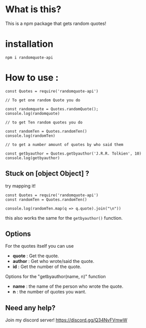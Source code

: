 # What is this?
This is a npm package that gets random quotes!

# installation
`npm i randomquote-api`

# How to use :
```
const Quotes = require('randomquote-api')

// To get one random Quote you do

const randomquote = Quotes.randomQuote();
console.log(randomquote)

// to get Ten random quotes you do

const randomTen = Quotes.randomTen()
console.log(randomTen)

// to get a number amount of quotes by who said them

const getbyauthor = Quotes.getbyauthor('J.R.R. Tolkien', 10)
console.log(getbyauthor)

```

## Stuck on [object Object] ? 
try mapping it!
```
const Quotes = require('randomquote-api')
const randomTen = Quotes.randomTen()

console.log(randomTen.map(q => q.quote).join("\n"))

```
this also works the same for the `getbyauthor()` function.

## Options
For the quotes itself you can use
 - **quote** : Get the quote.
 - **author** : Get who wrote/said the quote.
 - **id** : Get the number of the quote.

Options for the "getbyauthor(name, n)" function
 - **name** : the name of the person who wrote the quote.
 - **n** : the number of quotes you want.

 ## Need any help?
 Join my discord server!
 https://discord.gg/Q34NvFVmwW
